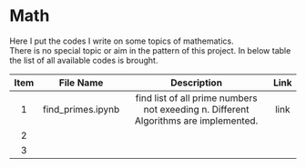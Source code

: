 # Math
Here I put the codes I write on some topics of mathematics.  
There is no special topic or aim in the pattern of this project.
In below table the list of all available codes is brought.


| Item | File Name | Description | Link |
|:---------:|:--------:|:---------:|:---------:|
| 1 | find_primes.ipynb | find list of all prime numbers not exeeding n. Different Algorithms are implemented. | link |
| 2 |  |  |  |
| 3 |  |  |  |
